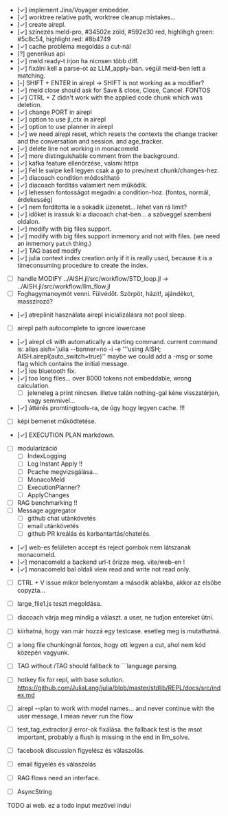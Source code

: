  - [✓] implement Jina/Voyager embedder. 
 - [✓] worktree relative path, worktree cleanup mistakes...
 - [✓] create airepl. 
 - [✓] színezés meld-pro, #34502e zöld, #592e30 red, highlihgh green: #5c8c54, highlight red: #8b4749
 - [✓] cache probléma megoldás a cut-nál
 - [?] generikus api
 - [✓] meld ready-t írjon ha nicnsen több diff.
 - [✓] fixálni kell a parse-ot az LLM_apply-ban. végül meld-ben lett a matching.
 - [-] SHIFT + ENTER in airepl -> SHIFT is not working as a modifier?
 - [✓] meld close should ask for Save & close, Close, Cancel. FONTOS
 - [✓] CTRL + Z didn't work with the applied code chunk which was deletion.
 - [✓] change PORT in airepl
 - [✓] option to use jl_ctx in airepl
 - [✓] option to use planner in airepl
 - [✓] we need airepl reset, which resets the contexts the change tracker and the conversation and session. and age_tracker.
 - [✓] delete line not working in monacomeld
 - [✓] more distinguishable comment from the background.
 - [✓] kafka feature ellenörzése, valami https
 - [✓] Fel le swipe kell legyen csak a go to prev/next chunk/changes-hez.
 - [✓] diacoach condition módosítható
 - [✓] diacoach fordítás valamiért nem működik.
 - [✓] lehessen fontosságot megadni a condition-hoz. (fontos, normál, érdekesség)
 - [✓] nem fordította le a sokadik üzenetet... lehet van rá limit?
 - [✓] időket is irassuk ki a diacoach chat-ben... a szöveggel szembeni oldalon.
 - [✓] modify with big files support.
 - [✓] modify with big files support inmemory and not with files. (we need an inmemory `patch` thing.)
 - [✓] TAG based modify
 - [✓] julia context index creation only if it is really used, because it is a timeconsuming procedure to create the index.
 - [ ] handle MODIFY ../AISH.jl/src/workflow/STD_loop.jl -> ../AISH.jl/src/workflow/llm_flow.jl
 - [ ] Foghagymanoymót venni. Fülvédőt. Szörpöt, házit!, ajándékot, masszírozó?
 - [✓] atreplinit használata airepl inicializálásra not pool sleep.
 - [ ] airepl path autocomplete to ignore lowercase
 - [✓] airepl cli with automatically a starting command. current command is: alias aish='julia --banner=no -i -e '\''using AISH; AISH.airepl(auto_switch=true)'\' maybe we could add a -msg or some flag which contains the initial message.
 - [✓] ios bluetooth fix.
 - [✓] too long files... over 8000 tokens not embeddable, wrong calculation.
   - [ ] jeleneleg a print nincsen. illetve talán nothing-gal kéne visszatérjen, vagy semmivel... 
 - [✓] áttérés promtingtools-ra, de úgy hogy legyen cache. !!!
 - [ ] képi bemenet működtetése.
 - [✓] EXECUTION PLAN markdown.
 - [ ] modularizáció
   - [ ] IndexLogging
   - [ ] Log Instant Apply !!
   - [ ] Pcache megvizsgálása...
   - [ ] MonacoMeld
   - [ ] ExecutionPlanner?
   - [ ] ApplyChanges
 - [ ] RAG benchmarking !!
 - [ ] Message aggregator
   - [ ] github chat utánkövetés
   - [ ] email utánkövetés
   - [ ] github PR kreálás és karbantartás/chatelés.
 - [✓] web-es felületen accept és reject gombok nem látszanak monacomeld.
 - [✓] monacomeld a backend url-t őrizze meg. vite/web-en !
 - [✓] monacomeld bal oldali view read and write not read only.
 - [ ] CTRL + V issue mikor belenyomtam a második ablakba, akkor az elsőbe copyzta...
 - [ ] large_file1.js teszt megoldása.
 - [ ] diacoach várja meg mindig a választ. a user, ne tudjon entereket ütni.
 - [ ] kiírhatná, hogy van már hozzá egy testcase. esetleg meg is mutathatná.
 - [ ] a long file chunkingnál fontos, hogy ott legyen a cut, ahol nem kód közepén vagyunk.
 - [ ] TAG without /TAG should fallback to ```language parsing.
 - [ ] hotkey fix for repl, with base solution. https://github.com/JuliaLang/julia/blob/master/stdlib/REPL/docs/src/index.md
 - [ ] airepl --plan to work with model names... and never continue with the user message, I mean never run the flow
 - [ ] test_tag_extractor.jl error-ok fixálása. the fallback test is the msot important, probably a flush is missing in the end in llm_solve.
 - [ ] facebook discussion figyelész és válaszolás.
 - [ ] email figyelés és válaszolás
 - [ ] RAG flows need an interface.
 - [ ] AsyncString


TODO ai web.
 ez a todo input mezővel indul

